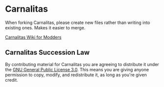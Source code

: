 # Carnalitas

When forking Carnalitas, please create new files rather than writing into existing ones. Makes it easier to merge.

[Carnalitas Wiki for Modders](https://github.com/cherisong/Carnalitas/wiki)

## Carnalitas Succession Law
By contributing material for Carnalitas you are agreeing to distribute it under the [GNU General Public License 3.0](https://www.gnu.org/licenses/gpl-3.0.en.html).
This means you are giving anyone permission to copy, modify, and redistribute it, as long as you're given credit.
